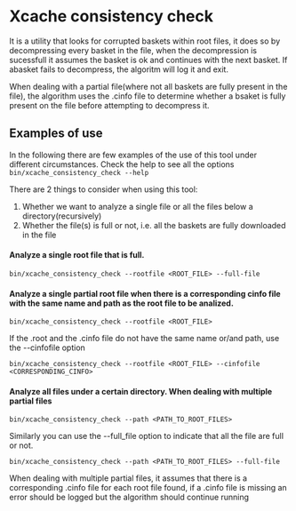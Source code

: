 # Xcache consistency check

It is a utility that looks for corrupted baskets within root files, it does so by decompressing every basket in the
file, when the decompression is sucessfull it assumes the basket is ok and continues with the next basket. If abasket
fails to decompress, the algoritm will log it and exit.

When dealing with a partial file(where not all baskets are fully present in the file), the algorithm
uses the .cinfo file to determine whether a bsaket is fully present on the file before attempting to
decompress it.

## Examples of use

In the following there are few examples of the use of this tool under different circumstances.
Check the help to see all the options ```bin/xcache_consistency_check --help```

There are 2 things to consider when using this tool:

1. Whether we want to analyze a single file or all the files below a directory(recursively)
2. Whether the file(s) is full or not, i.e. all the baskets are fully downloaded in the file 




#### Analyze a single root file that is full.

```
bin/xcache_consistency_check --rootfile <ROOT_FILE> --full-file
```

#### Analyze a single partial root file when there is a corresponding cinfo file with the same name and path as the root file to be analized.

```
bin/xcache_consistency_check --rootfile <ROOT_FILE>
```

If the .root and the .cinfo file do not have the same name or/and path, use the --cinfofile option

```
bin/xcache_consistency_check --rootfile <ROOT_FILE> --cinfofile <CORRESPONDING_CINFO>
```

#### Analyze all files under a certain directory.  When dealing with multiple partial files
```
bin/xcache_consistency_check --path <PATH_TO_ROOT_FILES>
```

Similarly you can use the --full_file option to indicate that all the file are full or not.
```
bin/xcache_consistency_check --path <PATH_TO_ROOT_FILES> --full-file
```

When dealing with multiple partial files, it assumes that there is a corresponding .cinfo file for each
root file found, if a .cinfo file is missing an error should be logged but the algorithm should continue running


